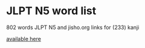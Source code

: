 # JLPT N5 word list

802 words JLPT N5 and jisho.org links for (233) kanji

[available here](https://9elt.github.io/jlpt-n5-word-list/)
